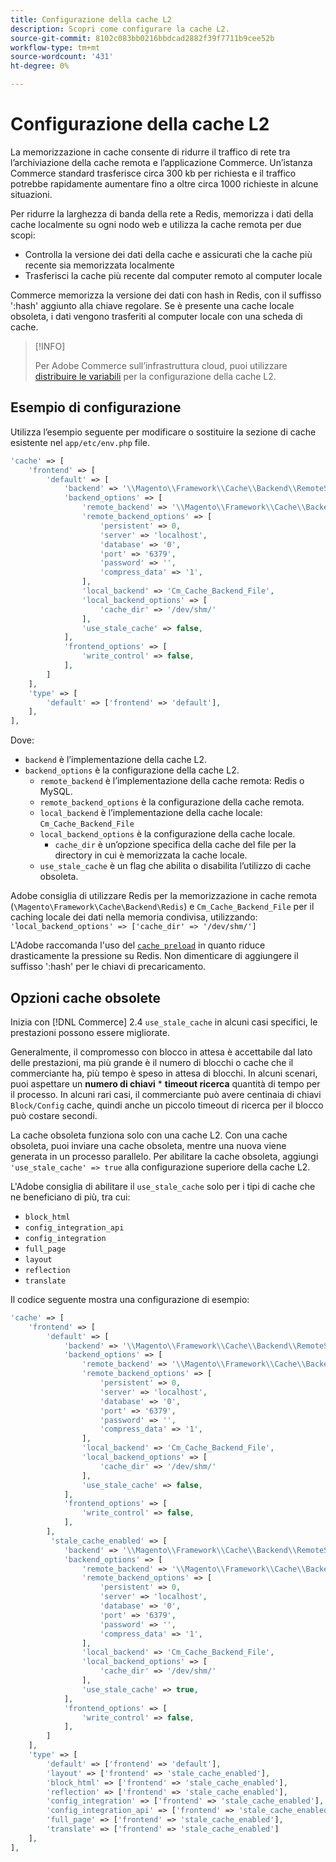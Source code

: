 ```yaml
---
title: Configurazione della cache L2
description: Scopri come configurare la cache L2.
source-git-commit: 8102c083bb0216bbdcad2882f39f7711b9cee52b
workflow-type: tm+mt
source-wordcount: '431'
ht-degree: 0%

---
```


# Configurazione della cache L2

La memorizzazione in cache consente di ridurre il traffico di rete tra l’archiviazione della cache remota e l’applicazione Commerce. Un’istanza Commerce standard trasferisce circa 300 kb per richiesta e il traffico potrebbe rapidamente aumentare fino a oltre circa 1000 richieste in alcune situazioni.

Per ridurre la larghezza di banda della rete a Redis, memorizza i dati della cache localmente su ogni nodo web e utilizza la cache remota per due scopi:

- Controlla la versione dei dati della cache e assicurati che la cache più recente sia memorizzata localmente
- Trasferisci la cache più recente dal computer remoto al computer locale

Commerce memorizza la versione dei dati con hash in Redis, con il suffisso &#39;:hash&#39; aggiunto alla chiave regolare. Se è presente una cache locale obsoleta, i dati vengono trasferiti al computer locale con una scheda di cache.

>[!INFO]
>
>Per Adobe Commerce sull’infrastruttura cloud, puoi utilizzare [distribuire le variabili](https://experienceleague.adobe.com/docs/commerce-cloud-service/user-guide/configure/env/stage/variables-deploy.html#redis_backend) per la configurazione della cache L2.

## Esempio di configurazione

Utilizza l’esempio seguente per modificare o sostituire la sezione di cache esistente nel `app/etc/env.php` file.

```php
'cache' => [
    'frontend' => [
        'default' => [
            'backend' => '\\Magento\\Framework\\Cache\\Backend\\RemoteSynchronizedCache',
            'backend_options' => [
                'remote_backend' => '\\Magento\\Framework\\Cache\\Backend\\Redis',
                'remote_backend_options' => [
                    'persistent' => 0,
                    'server' => 'localhost',
                    'database' => '0',
                    'port' => '6379',
                    'password' => '',
                    'compress_data' => '1',
                ],
                'local_backend' => 'Cm_Cache_Backend_File',
                'local_backend_options' => [
                    'cache_dir' => '/dev/shm/'
                ],
                'use_stale_cache' => false,
            ],
            'frontend_options' => [
                'write_control' => false,
            ],
        ]
    ],
    'type' => [
        'default' => ['frontend' => 'default'],
    ],
],
```

Dove:

- `backend` è l’implementazione della cache L2.
- `backend_options` è la configurazione della cache L2.
   - `remote_backend` è l’implementazione della cache remota: Redis o MySQL.
   - `remote_backend_options` è la configurazione della cache remota.
   - `local_backend` è l’implementazione della cache locale: `Cm_Cache_Backend_File`
   - `local_backend_options` è la configurazione della cache locale.
      - `cache_dir` è un’opzione specifica della cache del file per la directory in cui è memorizzata la cache locale.
   - `use_stale_cache` è un flag che abilita o disabilita l’utilizzo di cache obsoleta.

Adobe consiglia di utilizzare Redis per la memorizzazione in cache remota (`\Magento\Framework\Cache\Backend\Redis`) e `Cm_Cache_Backend_File` per il caching locale dei dati nella memoria condivisa, utilizzando: `'local_backend_options' => ['cache_dir' => '/dev/shm/']`

L&#39;Adobe raccomanda l&#39;uso del [`cache preload`](redis-pg-cache.md#redis-preload-feature) in quanto riduce drasticamente la pressione su Redis. Non dimenticare di aggiungere il suffisso &#39;:hash&#39; per le chiavi di precaricamento.

## Opzioni cache obsolete

Inizia con [!DNL Commerce] 2.4 `use_stale_cache` in alcuni casi specifici, le prestazioni possono essere migliorate.

Generalmente, il compromesso con blocco in attesa è accettabile dal lato delle prestazioni, ma più grande è il numero di blocchi o cache che il commerciante ha, più tempo è speso in attesa di blocchi. In alcuni scenari, puoi aspettare un **numero di chiavi** \* **timeout ricerca** quantità di tempo per il processo. In alcuni rari casi, il commerciante può avere centinaia di chiavi `Block/Config` cache, quindi anche un piccolo timeout di ricerca per il blocco può costare secondi.

La cache obsoleta funziona solo con una cache L2. Con una cache obsoleta, puoi inviare una cache obsoleta, mentre una nuova viene generata in un processo parallelo. Per abilitare la cache obsoleta, aggiungi `'use_stale_cache' => true` alla configurazione superiore della cache L2.

L&#39;Adobe consiglia di abilitare il `use_stale_cache` solo per i tipi di cache che ne beneficiano di più, tra cui:

- `block_html`
- `config_integration_api`
- `config_integration`
- `full_page`
- `layout`
- `reflection`
- `translate`

Il codice seguente mostra una configurazione di esempio:

```php
'cache' => [
    'frontend' => [
        'default' => [
            'backend' => '\\Magento\\Framework\\Cache\\Backend\\RemoteSynchronizedCache',
            'backend_options' => [
                'remote_backend' => '\\Magento\\Framework\\Cache\\Backend\\Redis',
                'remote_backend_options' => [
                    'persistent' => 0,
                    'server' => 'localhost',
                    'database' => '0',
                    'port' => '6379',
                    'password' => '',
                    'compress_data' => '1',
                ],
                'local_backend' => 'Cm_Cache_Backend_File',
                'local_backend_options' => [
                    'cache_dir' => '/dev/shm/'
                ],
                'use_stale_cache' => false,
            ],
            'frontend_options' => [
                'write_control' => false,
            ],
        ],
         'stale_cache_enabled' => [
            'backend' => '\\Magento\\Framework\\Cache\\Backend\\RemoteSynchronizedCache',
            'backend_options' => [
                'remote_backend' => '\\Magento\\Framework\\Cache\\Backend\\Redis',
                'remote_backend_options' => [
                    'persistent' => 0,
                    'server' => 'localhost',
                    'database' => '0',
                    'port' => '6379',
                    'password' => '',
                    'compress_data' => '1',
                ],
                'local_backend' => 'Cm_Cache_Backend_File',
                'local_backend_options' => [
                    'cache_dir' => '/dev/shm/'
                ],
                'use_stale_cache' => true,
            ],
            'frontend_options' => [
                'write_control' => false,
            ],
        ]
    ],
    'type' => [
        'default' => ['frontend' => 'default'],
        'layout' => ['frontend' => 'stale_cache_enabled'],
        'block_html' => ['frontend' => 'stale_cache_enabled'],
        'reflection' => ['frontend' => 'stale_cache_enabled'],
        'config_integration' => ['frontend' => 'stale_cache_enabled'],
        'config_integration_api' => ['frontend' => 'stale_cache_enabled'],
        'full_page' => ['frontend' => 'stale_cache_enabled'],
        'translate' => ['frontend' => 'stale_cache_enabled']
    ],
],
```
